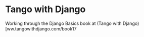 # Tango with Django

Working through the Django Basics book at (Tango with Django)[ww.tangowithdjango.com/book17
